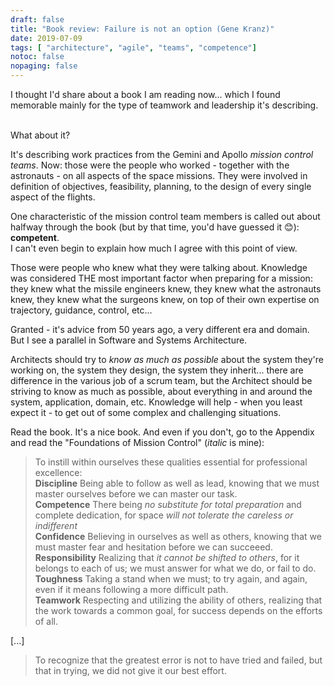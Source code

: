 ```yaml
---
draft: false
title: "Book review: Failure is not an option (Gene Kranz)"
date: 2019-07-09
tags: [ "architecture", "agile", "teams", "competence"]
notoc: false
nopaging: false
---
```


I thought I'd share about a book I am reading now... which I found memorable mainly for the type of teamwork and leadership it's describing.


<script type="text/javascript" src="//books.google.com/books/previewlib.js"></script>
<script type="text/javascript">
GBS_insertEmbeddedViewer('ISBN:0743214471',300,480);
</script>  

<br/>
What about it? 

It's describing work practices from the Gemini and Apollo _mission control teams_.
Now: those were the people who worked - together with the astronauts - on all aspects of the space missions. They were involved in definition of objectives, feasibility, planning, to the design of every single aspect of the flights.

One characteristic of the mission control team members is called out about halfway through the book (but by that time, you'd have guessed it 😊): __competent__.  
I can't even begin to explain how much I agree with this point of view.

Those were people who knew what they were talking about. Knowledge was considered THE most important factor when preparing for a mission: they knew what the missile engineers knew, they knew what the astronauts knew, they knew what the surgeons knew, on top of their own expertise on trajectory, guidance, control, etc...

Granted - it's advice from 50 years ago, a very different era and domain. But I see a parallel in Software and Systems Architecture.

Architects should try to _know as much as possible_ about the system they're working on, the system they design, the system they inherit... there are difference in the various job of a scrum team, but the Architect should be striving to know as much as possible, about everything in and around the system, application, domain, etc. Knowledge will help - when you least expect it - to get out of some complex and challenging situations.

Read the book. It's a nice book. And even if you don't, go to the Appendix and read the "Foundations of Mission Control" (_italic_ is mine):

> To instill within ourselves these qualities essential for professional excellence:   
  __Discipline__ Being able to follow as well as lead, knowing that we must master ourselves before we can master our task.  
  __Competence__ There being _no substitute for total preparation_ and complete dedication, for space _will not tolerate the careless or indifferent_  
  __Confidence__ Believing in ourselves as well as others, knowing that we must master fear and hesitation before we can succeeed.  
  __Responsibility__ Realizing that _it cannot be shifted to others_, for it belongs to each of us; we must answer for what we do, or fail to do.  
  __Toughness__ Taking a stand when we must; to try again, and again, even if it means following a more difficult path.  
  __Teamwork__ Respecting and utilizing the ability of others, realizing that the work towards a common goal, for success depends on the efforts of all.

  [...]

> To recognize that the greatest error is not to have tried and failed, but that in trying, we did not give it our best effort.  